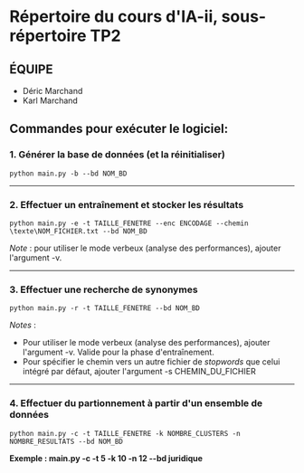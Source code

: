 # Répertoire du cours d'IA-ii, sous-répertoire TP2

## ÉQUIPE
+ Déric Marchand
+ Karl Marchand

## Commandes pour exécuter le logiciel:
### 1. Générer la base de données (et la réinitialiser)
```
python main.py -b --bd NOM_BD
```
---

### 2. Effectuer un entraînement et stocker les résultats
```
python main.py -e -t TAILLE_FENETRE --enc ENCODAGE --chemin \texte\NOM_FICHIER.txt --bd NOM_BD
```
*Note* : pour utiliser le mode verbeux (analyse des performances), ajouter l'argument -v.

---

### 3. Effectuer une recherche de synonymes
```
python main.py -r -t TAILLE_FENETRE --bd NOM_BD
```
*Notes* : 
+ Pour utiliser le mode verbeux (analyse des performances), ajouter l'argument -v. Valide pour la phase d'entraînement.
+ Pour spécifier le chemin vers un autre fichier de *stopwords* que celui intégré par défaut, ajouter l'argument -s CHEMIN_DU_FICHIER

---

### 4. Effectuer du partionnement à partir d'un ensemble de données
```
python main.py -c -t TAILLE_FENETRE -k NOMBRE_CLUSTERS -n NOMBRE_RESULTATS --bd NOM_BD
```
**Exemple :
main.py -c -t 5 -k 10 -n 12 --bd juridique**
